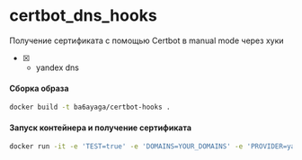 # certbot_dns_hooks

Получение сертификата с помощью Certbot в manual mode через хуки

- [x] - yandex dns

#### Сборка образа

```bash
docker build -t ba6ayaga/certbot-hooks .
```

#### Запуск контейнера и получение сертификата

```bash
docker run -it -e 'TEST=true' -e 'DOMAINS=YOUR_DOMAINS' -e 'PROVIDER=yandex' -e 'PLUGIN=certonly' -e 'EMAIL=YOUR_EMAIL' -e 'PddToken=YOUR_TOKEN' ba6ayaga/certbot-hooks
```
